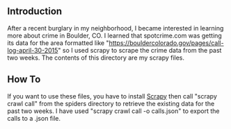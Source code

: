 Introduction
------------
After a recent burglary in my neighborhood, I became interested in learning more about crime in Boulder, CO.  I learned that spotcrime.com was getting its data for the area formatted like "https://bouldercolorado.gov/pages/call-log-april-30-2015" so I used scrapy to scrape the crime data from the past two weeks.  The contents of this directory are my scrapy files.

How To
------
If you want to use these files, you have to install [Scrapy](http://doc.scrapy.org/en/latest/index.html) then call "scrapy crawl call" from the spiders directory to retrieve the existing data for the past two weeks.  I have used "scrapy crawl call -o calls.json" to export the calls to a .json file.
